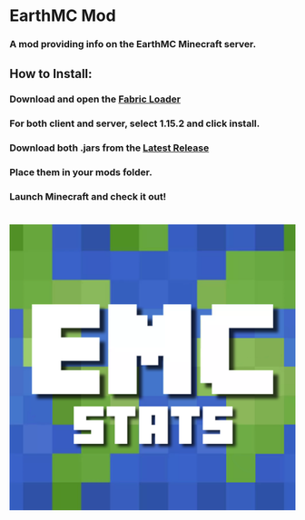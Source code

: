 # EarthMC Mod
### A mod providing info on the EarthMC Minecraft server.

## How to Install:
### Download and open the [Fabric Loader](https://fabricmc.net/use/)
### For both client and server, select 1.15.2 and click install.
### Download both .jars from the [Latest Release](github.com/Warriorrrr/EarthMCEssentials/releases/latest)
### Place them in your mods folder.
### Launch Minecraft and check it out!
# ![EarthMC Stats Icon](/src/main/resources/assets/emc/icon.png)
